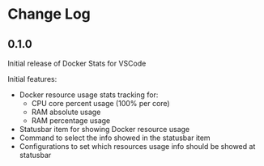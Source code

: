 # Change Log

## 0.1.0

Initial release of Docker Stats for VSCode

Initial features:

- Docker resource usage stats tracking for:
    - CPU core percent usage (100% per core)
    - RAM absolute usage
    - RAM percentage usage
- Statusbar item for showing Docker resource usage
- Command to select the info showed in the statusbar item
- Configurations to set which resources usage info should be showed at statusbar